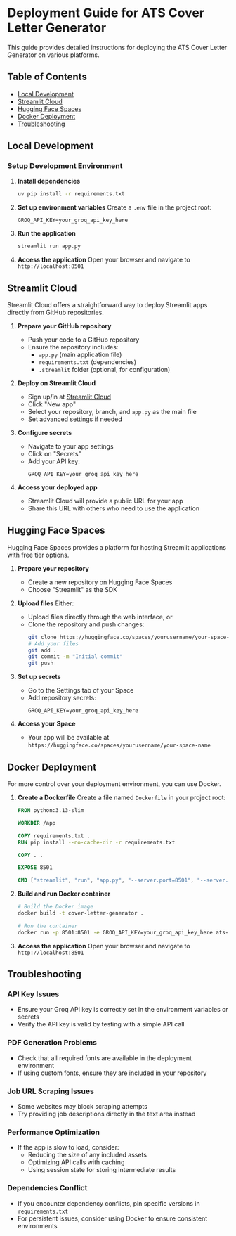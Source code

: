 # Deployment Guide for ATS Cover Letter Generator

This guide provides detailed instructions for deploying the ATS Cover Letter Generator on various platforms.

## Table of Contents
- [Local Development](#local-development)
- [Streamlit Cloud](#streamlit-cloud)
- [Hugging Face Spaces](#hugging-face-spaces)
- [Docker Deployment](#docker-deployment)
- [Troubleshooting](#troubleshooting)

## Local Development

### Setup Development Environment

1. **Install dependencies**
   ```bash
   uv pip install -r requirements.txt
   ```

2. **Set up environment variables**
   Create a `.env` file in the project root:
   ```
   GROQ_API_KEY=your_groq_api_key_here
   ```

3. **Run the application**
   ```bash
   streamlit run app.py
   ```

4. **Access the application**
   Open your browser and navigate to `http://localhost:8501`

## Streamlit Cloud

Streamlit Cloud offers a straightforward way to deploy Streamlit apps directly from GitHub repositories.

1. **Prepare your GitHub repository**
   - Push your code to a GitHub repository
   - Ensure the repository includes:
     - `app.py` (main application file)
     - `requirements.txt` (dependencies)
     - `.streamlit` folder (optional, for configuration)

2. **Deploy on Streamlit Cloud**
   - Sign up/in at [Streamlit Cloud](https://streamlit.io/cloud)
   - Click "New app"
   - Select your repository, branch, and `app.py` as the main file
   - Set advanced settings if needed

3. **Configure secrets**
   - Navigate to your app settings
   - Click on "Secrets"
   - Add your API key:
     ```
     GROQ_API_KEY=your_groq_api_key_here
     ```

4. **Access your deployed app**
   - Streamlit Cloud will provide a public URL for your app
   - Share this URL with others who need to use the application

## Hugging Face Spaces

Hugging Face Spaces provides a platform for hosting Streamlit applications with free tier options.

1. **Prepare your repository**
   - Create a new repository on Hugging Face Spaces
   - Choose "Streamlit" as the SDK

2. **Upload files**
   Either:
   - Upload files directly through the web interface, or
   - Clone the repository and push changes:
     ```bash
     git clone https://huggingface.co/spaces/yourusername/your-space-name
     # Add your files
     git add .
     git commit -m "Initial commit"
     git push
     ```

3. **Set up secrets**
   - Go to the Settings tab of your Space
   - Add repository secrets:
     ```
     GROQ_API_KEY=your_groq_api_key_here
     ```

4. **Access your Space**
   - Your app will be available at `https://huggingface.co/spaces/yourusername/your-space-name`

## Docker Deployment

For more control over your deployment environment, you can use Docker.

1. **Create a Dockerfile**
   Create a file named `Dockerfile` in your project root:

   ```dockerfile
   FROM python:3.13-slim

   WORKDIR /app

   COPY requirements.txt .
   RUN pip install --no-cache-dir -r requirements.txt

   COPY . .

   EXPOSE 8501

   CMD ["streamlit", "run", "app.py", "--server.port=8501", "--server.address=0.0.0.0"]
   ```

2. **Build and run Docker container**
   ```bash
   # Build the Docker image
   docker build -t cover-letter-generator .

   # Run the container
   docker run -p 8501:8501 -e GROQ_API_KEY=your_groq_api_key_here ats-cover-letter-generator
   ```

3. **Access the application**
   Open your browser and navigate to `http://localhost:8501`

## Troubleshooting

### API Key Issues
- Ensure your Groq API key is correctly set in the environment variables or secrets
- Verify the API key is valid by testing with a simple API call

### PDF Generation Problems
- Check that all required fonts are available in the deployment environment
- If using custom fonts, ensure they are included in your repository

### Job URL Scraping Issues
- Some websites may block scraping attempts
- Try providing job descriptions directly in the text area instead

### Performance Optimization
- If the app is slow to load, consider:
  - Reducing the size of any included assets
  - Optimizing API calls with caching
  - Using session state for storing intermediate results

### Dependencies Conflict
- If you encounter dependency conflicts, pin specific versions in `requirements.txt`
- For persistent issues, consider using Docker to ensure consistent environments